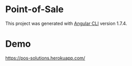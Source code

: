 # Point-of-Sale 

This project was generated with [Angular CLI](https://github.com/angular/angular-cli) version 1.7.4.

# Demo
https://pos-solutions.herokuapp.com/

